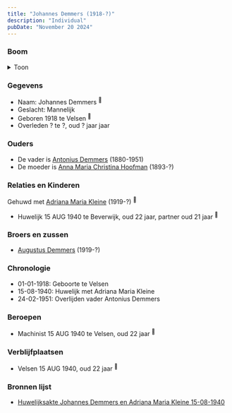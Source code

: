 ```yaml
---
title: "Johannes Demmers (1918-?)"
description: "Individual"
pubDate: "November 20 2024"
---
```


### Boom
<details><summary>Toon</summary>

![test](https://www.plantuml.com/plantuml/svg/bPDBIyD0483l-oi6FNWI4cDiKuhQQkEBYeXwBPlis2pTHzdT84NwtvtQc8Y8ZzjcTXxVVaDEVU0kr5enlv1coHtNKF1oCNUsDkBCAkiWE6uyNQ49h982ePIkLBWzerw65MZK1Jg_3Vc03crOBP5zwbegxZsyCW0OMoVGFLIoN1ZqVZZKN9hZOqZOch4zk7iVvTcsOcTaWZMozd2EMjEG7U0Uhg8eYZE0tKcIf_cO-hu-IrHY3SD1mOlLhB0XA1nGqmX6T_SGz_jqq1ismVMdRB-ebPfn8sQbizuNbf2exE0GyiaOuYoDuGcLHqDmBP7XCELESZYhdFH1qlUbjS-QcuxkWEZoyIIP93_GPJ0TRU2o1AOroJE_avt0IOSo7BoW4DBCDyWnN3_U4d9yz4wH4qNKWrqbvrLOeLBsXKZMh76tlzzai0Qt2pIL5A2hkDTZ7-EkRSKDONpT1UL0kyRVTqA8_G-hVtnlwrwGzbR_ZK9fiAFe_yKvJS_-EVqRst4AeySBQdOOjRRJx5lR6pkDt3HZ3MWNOATe1Fs2Rm00)
</details>

### Gegevens
- Naam: Johannes Demmers <sup><a href="../s00277/" style="text-decoration:none" title="Huwelijksakte Johannes Demmers en Adriana Maria Kleine 15-08-1940 ">:link:</a></sup>
- Geslacht: Mannelijk
- Geboren 1918 te Velsen <sup><a href="../s00277/" style="text-decoration:none" title="Huwelijksakte Johannes Demmers en Adriana Maria Kleine 15-08-1940 ">:link:</a></sup>
- Overleden ? te ?, oud ? jaar jaar 

### Ouders
- De vader is [Antonius Demmers](../i00019/) (1880-1951)
- De moeder is [Anna Maria Christina Hoofman](../i00012/) (1893-?)

### Relaties en Kinderen

Gehuwd met [Adriana Maria Kleine](../i00178/) (1919-?) <sup><a href="../s00277/" style="text-decoration:none" title="Huwelijksakte Johannes Demmers en Adriana Maria Kleine 15-08-1940 ">:link:</a></sup>
- Huwelijk 15 AUG 1940 te Beverwijk, oud 22 jaar, partner oud 21 jaar <sup><a href="../s00277/" style="text-decoration:none" title="Huwelijksakte Johannes Demmers en Adriana Maria Kleine 15-08-1940 ">:link:</a></sup>

### Broers en zussen
- [Augustus Demmers](../i00175/) (1919-?)

### Chronologie
- 01-01-1918: Geboorte te Velsen
- 15-08-1940: Huwelijk met Adriana Maria Kleine
- 24-02-1951: Overlijden vader Antonius Demmers

### Beroepen
- Machinist 15 AUG 1940 te Velsen, oud 22 jaar <sup><a href="../s00277/" style="text-decoration:none" title="Huwelijksakte Johannes Demmers en Adriana Maria Kleine 15-08-1940 ">:link:</a></sup>

### Verblijfplaatsen
- Velsen  15 AUG 1940, oud 22 jaar  <sup><a href="../s00277/" style="text-decoration:none" title="Huwelijksakte Johannes Demmers en Adriana Maria Kleine 15-08-1940 ">:link:</a></sup>

### Bronnen lijst
- [Huwelijksakte Johannes Demmers en Adriana Maria Kleine 15-08-1940 ](../s00277/)